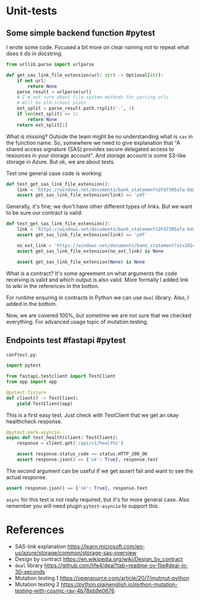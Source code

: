 # Unit-tests

## Some simple backend function #pytest

I wrote some code. Focused a bit more on clear naming not to repeat what does it do in docstring.

```python
from urllib.parse import urlparse

def get_sas_link_file_extension(url: str) -> Optional[str]:
    if not url:
        return None
    parse_result = urlparse(url)
    # I'm not sure about file-system methods for parsing urls
    # Will be old-school plain
    ext_split = parse_result.path.rsplit('.', 1)
    if len(ext_split) == 1:
        return None
    return ext_split[1]
```

What is missing? Outside the team might be no understanding what is `sas` in the function name. So, somewhere we need to give explanation that "A shared access signature (SAS) provides secure delegated access to resources in your storage account". And storage account is some S3-like storage in Azure. But ok, we are about tests.

Test one general case code is working:

```python
def test_get_sas_link_file_extension():
    link = 'https://windows.net/documents/bank_statement%2Fd7305afa-6da8-46c8-bfae-fb47df2d7ab0.pdf?st=2024-01-05T'  # noqa: E501
    assert get_sas_link_file_extension(link) == 'pdf'
```

Generally, it's fine; we don't have other different types of links. But we want to be sure our contract is valid:

```python
def test_get_sas_link_file_extension():
    link = 'https://windows.net/documents/bank_statement%2Fd7305afa-6da8-46c8-bfae-fb47df2d7ab0.pdf?st=2024-01-05T'  # noqa: E501
    assert get_sas_link_file_extension(link) == 'pdf'

    no_ext_link = 'https://windows.net/documents/bank_statement?st=2024-01-05T'
    assert get_sas_link_file_extension(no_ext_link) is None

	assert get_sas_link_file_extension(None) is None
```

What is a contract? It's some agreement on what arguments the code receiving is valid and which output is also valid. More formally I added link to wiki in the references in the botton.

For runtime ensuring in contracts in Python we can use `deal` library. Also, I added in the bottom.

Now, we are covered 100%, but sometime we are not sure that we checked everything. For advanced usage topic of mutation testing.

## Endpoints test #fastapi #pytest

`conftest.py`:
```python
import pytest

from fastapi.testclient import TestClient
from app import app

@pytest.fixture
def client() -> TestClient:
    yield TestClient(app)
```

This is a first easy test. Just check with TestClient that we get an okay healthcheck response.

```python
@pytest.mark.asyncio
async def test_health(client: TestClient):
    response = client.get('/api/v1/healthz')

    assert response.status_code == status.HTTP_200_OK
    assert response.json() == {'ok': True}, response.text
```

The second argument can be useful if we get assert fail and want to see the actual response.

```python
assert response.json() == {'ok': True}, response.text
```

`async` for this test is not really required, but it's for more general case. Also remember you will need plugin `pytest-asyncio` to support this. 
# References
- SAS-link explanation https://learn.microsoft.com/en-us/azure/storage/common/storage-sas-overview
- Design by contract https://en.wikipedia.org/wiki/Design_by_contract
- `deal` library https://github.com/life4/deal?tab=readme-ov-file#deal-in-30-seconds
- Mutation testing 1 https://opensource.com/article/20/7/mutmut-python
- Mutation testing 2 https://python.plainenglish.io/python-mutation-testing-with-cosmic-ray-4b78eb9e0676
